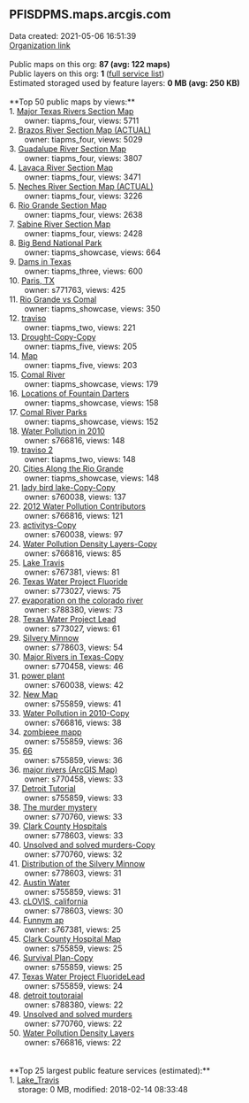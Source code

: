 <h2>PFISDPMS.maps.arcgis.com</h2> Data created: 2021-05-06 16:51:39 <br /><a target='new' href='https://PFISDPMS.maps.arcgis.com'>Organization link</a><br /><br />Public maps on this org: <b>87 (avg: 122 maps)</b><br />Public layers on this org: <b>1 </b>(<a target='new' href='https://services.arcgis.com/MjmEWTAPuyEtz14n/ArcGIS/rest/services'>full service list</a>)<br />Estimated storaged used by feature layers: <b>0 MB (avg: 250 KB)</b><br /><br />**Top 50 public maps by views:**<br />  1. <a target='new' href='https://www.arcgis.com/home/item.html?id=f8500f8786134b928966d27a58ac6e1e'>Major Texas Rivers Section Map</a> <br />  &nbsp;&nbsp;&nbsp;&nbsp; &nbsp;&nbsp;owner: tiapms_four, views: 5711<br />  2. <a target='new' href='https://www.arcgis.com/home/item.html?id=21348b12cfd64ce187f44f8be8b3ef5f'>Brazos River Section Map (ACTUAL)</a> <br />  &nbsp;&nbsp;&nbsp;&nbsp; &nbsp;&nbsp;owner: tiapms_four, views: 5029<br />  3. <a target='new' href='https://www.arcgis.com/home/item.html?id=d9be382ff5d24d67a0ac500da54e3ca3'>Guadalupe River Section Map</a> <br />  &nbsp;&nbsp;&nbsp;&nbsp; &nbsp;&nbsp;owner: tiapms_four, views: 3807<br />  4. <a target='new' href='https://www.arcgis.com/home/item.html?id=329154ae63a442f0912a840abeda1823'>Lavaca River Section Map</a> <br />  &nbsp;&nbsp;&nbsp;&nbsp; &nbsp;&nbsp;owner: tiapms_four, views: 3471<br />  5. <a target='new' href='https://www.arcgis.com/home/item.html?id=aa88580c3f1c42ecb42f2f4132524bb4'>Neches River Section Map (ACTUAL)</a> <br />  &nbsp;&nbsp;&nbsp;&nbsp; &nbsp;&nbsp;owner: tiapms_four, views: 3226<br />  6. <a target='new' href='https://www.arcgis.com/home/item.html?id=ee02f515fb744304aeece7687c2e3262'>Rio Grande Section Map</a> <br />  &nbsp;&nbsp;&nbsp;&nbsp; &nbsp;&nbsp;owner: tiapms_four, views: 2638<br />  7. <a target='new' href='https://www.arcgis.com/home/item.html?id=96b34b17dee24171bb2de31cf852554a'>Sabine River Section Map</a> <br />  &nbsp;&nbsp;&nbsp;&nbsp; &nbsp;&nbsp;owner: tiapms_four, views: 2428<br />  8. <a target='new' href='https://www.arcgis.com/home/item.html?id=16b90bbb0c774f97b19ea86c1747a94f'>Big Bend National Park</a> <br />  &nbsp;&nbsp;&nbsp;&nbsp; &nbsp;&nbsp;owner: tiapms_showcase, views: 664<br />  9. <a target='new' href='https://www.arcgis.com/home/item.html?id=46b5922d0cb84cc4af16f1df94f9566b'>Dams in Texas</a> <br />  &nbsp;&nbsp;&nbsp;&nbsp; &nbsp;&nbsp;owner: tiapms_three, views: 600<br />  10. <a target='new' href='https://www.arcgis.com/home/item.html?id=874dee77064f4920afcc4bd4238dad83'>Paris, TX</a> <br />  &nbsp;&nbsp;&nbsp;&nbsp; &nbsp;&nbsp;owner: s771763, views: 425<br />  11. <a target='new' href='https://www.arcgis.com/home/item.html?id=b1f929568bab4b6a87dd635f8b3dab35'>Rio Grande vs Comal</a> <br />  &nbsp;&nbsp;&nbsp;&nbsp; &nbsp;&nbsp;owner: tiapms_showcase, views: 350<br />  12. <a target='new' href='https://www.arcgis.com/home/item.html?id=00647be46e5645e0a513a07426d04332'>traviso</a> <br />  &nbsp;&nbsp;&nbsp;&nbsp; &nbsp;&nbsp;owner: tiapms_two, views: 221<br />  13. <a target='new' href='https://www.arcgis.com/home/item.html?id=a01f4e6aa7c3469fa87aa5ee58fbf1d8'>Drought-Copy-Copy</a> <br />  &nbsp;&nbsp;&nbsp;&nbsp; &nbsp;&nbsp;owner: tiapms_five, views: 205<br />  14. <a target='new' href='https://www.arcgis.com/home/item.html?id=ac1bd59c8bff4fdab5a8e817b510eb19'>Map</a> <br />  &nbsp;&nbsp;&nbsp;&nbsp; &nbsp;&nbsp;owner: tiapms_five, views: 203<br />  15. <a target='new' href='https://www.arcgis.com/home/item.html?id=f1568fb7706248568d61c62bfe77b924'>Comal River</a> <br />  &nbsp;&nbsp;&nbsp;&nbsp; &nbsp;&nbsp;owner: tiapms_showcase, views: 179<br />  16. <a target='new' href='https://www.arcgis.com/home/item.html?id=103a0c0368564283b102d7f1dc95a7be'>Locations of Fountain Darters</a> <br />  &nbsp;&nbsp;&nbsp;&nbsp; &nbsp;&nbsp;owner: tiapms_showcase, views: 158<br />  17. <a target='new' href='https://www.arcgis.com/home/item.html?id=d1bf1fe084f04df59a845d9add3ee756'>Comal River Parks</a> <br />  &nbsp;&nbsp;&nbsp;&nbsp; &nbsp;&nbsp;owner: tiapms_showcase, views: 152<br />  18. <a target='new' href='https://www.arcgis.com/home/item.html?id=51c7b3375bff41f098bd0e49c8b68680'>Water Pollution in 2010</a> <br />  &nbsp;&nbsp;&nbsp;&nbsp; &nbsp;&nbsp;owner: s766816, views: 148<br />  19. <a target='new' href='https://www.arcgis.com/home/item.html?id=8b0f2d58264f4efe9e81ff28c199850f'>traviso 2</a> <br />  &nbsp;&nbsp;&nbsp;&nbsp; &nbsp;&nbsp;owner: tiapms_two, views: 148<br />  20. <a target='new' href='https://www.arcgis.com/home/item.html?id=23001e0655fb471daf941177118c0352'>Cities Along the Rio Grande</a> <br />  &nbsp;&nbsp;&nbsp;&nbsp; &nbsp;&nbsp;owner: tiapms_showcase, views: 148<br />  21. <a target='new' href='https://www.arcgis.com/home/item.html?id=d6bf7332b4534cc99a517dff308bde3c'>lady bird lake-Copy-Copy</a> <br />  &nbsp;&nbsp;&nbsp;&nbsp; &nbsp;&nbsp;owner: s760038, views: 137<br />  22. <a target='new' href='https://www.arcgis.com/home/item.html?id=45c09fa2253b411586cf20f6bd0ce984'>2012 Water Pollution Contributors</a> <br />  &nbsp;&nbsp;&nbsp;&nbsp; &nbsp;&nbsp;owner: s766816, views: 121<br />  23. <a target='new' href='https://www.arcgis.com/home/item.html?id=b0765d779cac4e89994892d48de1a1ad'>activitys-Copy</a> <br />  &nbsp;&nbsp;&nbsp;&nbsp; &nbsp;&nbsp;owner: s760038, views: 97<br />  24. <a target='new' href='https://www.arcgis.com/home/item.html?id=2acc8472c29744bb9d042ea09ff0390c'>Water Pollution Density Layers-Copy</a> <br />  &nbsp;&nbsp;&nbsp;&nbsp; &nbsp;&nbsp;owner: s766816, views: 85<br />  25. <a target='new' href='https://www.arcgis.com/home/item.html?id=26e4fcc580ae40e189fd8395d40ba3d9'>Lake Travis</a> <br />  &nbsp;&nbsp;&nbsp;&nbsp; &nbsp;&nbsp;owner: s767381, views: 81<br />  26. <a target='new' href='https://www.arcgis.com/home/item.html?id=a0a846380f6e48818d5b7409195045b9'>Texas Water Project Fluoride</a> <br />  &nbsp;&nbsp;&nbsp;&nbsp; &nbsp;&nbsp;owner: s773027, views: 75<br />  27. <a target='new' href='https://www.arcgis.com/home/item.html?id=268b0a094721497fb11ae7678b613024'>evaporation on the colorado river</a> <br />  &nbsp;&nbsp;&nbsp;&nbsp; &nbsp;&nbsp;owner: s788380, views: 73<br />  28. <a target='new' href='https://www.arcgis.com/home/item.html?id=5244936aa53f4dbd970b97b11ea98b18'>Texas Water Project Lead</a> <br />  &nbsp;&nbsp;&nbsp;&nbsp; &nbsp;&nbsp;owner: s773027, views: 61<br />  29. <a target='new' href='https://www.arcgis.com/home/item.html?id=997cd1c697bc4a6fa00c2e002a4c4d77'>Silvery Minnow</a> <br />  &nbsp;&nbsp;&nbsp;&nbsp; &nbsp;&nbsp;owner: s778603, views: 54<br />  30. <a target='new' href='https://www.arcgis.com/home/item.html?id=54fcf0f664444d54be806e111255e77b'>Major Rivers in Texas-Copy</a> <br />  &nbsp;&nbsp;&nbsp;&nbsp; &nbsp;&nbsp;owner: s770458, views: 46<br />  31. <a target='new' href='https://www.arcgis.com/home/item.html?id=3c9f1a46cdc7449d9d1cf2e00949d8d6'>power plant</a> <br />  &nbsp;&nbsp;&nbsp;&nbsp; &nbsp;&nbsp;owner: s760038, views: 42<br />  32. <a target='new' href='https://www.arcgis.com/home/item.html?id=7660d1d3b69f401dad4561fc49e46133'>New Map</a> <br />  &nbsp;&nbsp;&nbsp;&nbsp; &nbsp;&nbsp;owner: s755859, views: 41<br />  33. <a target='new' href='https://www.arcgis.com/home/item.html?id=63b3178776ab4052bea44e9385084b15'>Water Pollution in 2010-Copy</a> <br />  &nbsp;&nbsp;&nbsp;&nbsp; &nbsp;&nbsp;owner: s766816, views: 38<br />  34. <a target='new' href='https://www.arcgis.com/home/item.html?id=d5c818d950dc4916bd6a26f4cb65a8e0'>zombieee mapp</a> <br />  &nbsp;&nbsp;&nbsp;&nbsp; &nbsp;&nbsp;owner: s755859, views: 36<br />  35. <a target='new' href='https://www.arcgis.com/home/item.html?id=323b221fc78a421cb7c1aac6df7cf0ca'>66</a> <br />  &nbsp;&nbsp;&nbsp;&nbsp; &nbsp;&nbsp;owner: s755859, views: 36<br />  36. <a target='new' href='https://www.arcgis.com/home/item.html?id=1f4a31c9284845a78f9588133dd184f2'>major rivers (ArcGIS Map)</a> <br />  &nbsp;&nbsp;&nbsp;&nbsp; &nbsp;&nbsp;owner: s770458, views: 33<br />  37. <a target='new' href='https://www.arcgis.com/home/item.html?id=819e68d41f7246a48c9f5fc6f9f06d5e'>Detroit Tutorial</a> <br />  &nbsp;&nbsp;&nbsp;&nbsp; &nbsp;&nbsp;owner: s755859, views: 33<br />  38. <a target='new' href='https://www.arcgis.com/home/item.html?id=5c5a83ef16f64f20b18cb608c71dee71'>The murder mystery</a> <br />  &nbsp;&nbsp;&nbsp;&nbsp; &nbsp;&nbsp;owner: s770760, views: 33<br />  39. <a target='new' href='https://www.arcgis.com/home/item.html?id=5fe053bdb8ca4622b774c95bfc9218e6'>Clark County Hospitals</a> <br />  &nbsp;&nbsp;&nbsp;&nbsp; &nbsp;&nbsp;owner: s778603, views: 33<br />  40. <a target='new' href='https://www.arcgis.com/home/item.html?id=26db3917d8ae4c518190e065a392d3ab'>Unsolved and solved murders-Copy</a> <br />  &nbsp;&nbsp;&nbsp;&nbsp; &nbsp;&nbsp;owner: s770760, views: 32<br />  41. <a target='new' href='https://www.arcgis.com/home/item.html?id=107c32f16400483eb72ed4365f969e34'>Distribution of the Silvery Minnow</a> <br />  &nbsp;&nbsp;&nbsp;&nbsp; &nbsp;&nbsp;owner: s778603, views: 31<br />  42. <a target='new' href='https://www.arcgis.com/home/item.html?id=3e0e939fdabe4762b1e27bf4ff1a00c6'>Austin Water </a> <br />  &nbsp;&nbsp;&nbsp;&nbsp; &nbsp;&nbsp;owner: s755859, views: 31<br />  43. <a target='new' href='https://www.arcgis.com/home/item.html?id=bd65953355cf438dad21fa1939f62277'>cLOVIS, california</a> <br />  &nbsp;&nbsp;&nbsp;&nbsp; &nbsp;&nbsp;owner: s778603, views: 30<br />  44. <a target='new' href='https://www.arcgis.com/home/item.html?id=f34b985208664010807797d55761d6f2'>Funnym ap</a> <br />  &nbsp;&nbsp;&nbsp;&nbsp; &nbsp;&nbsp;owner: s767381, views: 25<br />  45. <a target='new' href='https://www.arcgis.com/home/item.html?id=ced5eb732b2546e6b031d8723dc37ea1'>Clark County Hospital Map</a> <br />  &nbsp;&nbsp;&nbsp;&nbsp; &nbsp;&nbsp;owner: s755859, views: 25<br />  46. <a target='new' href='https://www.arcgis.com/home/item.html?id=4c8a54ff75a0440cb31dd929532dab5e'>Survival Plan-Copy</a> <br />  &nbsp;&nbsp;&nbsp;&nbsp; &nbsp;&nbsp;owner: s755859, views: 25<br />  47. <a target='new' href='https://www.arcgis.com/home/item.html?id=2ac59f3ce1aa423ab577a3a1c1ba2194'>Texas Water Project FluorideLead</a> <br />  &nbsp;&nbsp;&nbsp;&nbsp; &nbsp;&nbsp;owner: s755859, views: 24<br />  48. <a target='new' href='https://www.arcgis.com/home/item.html?id=ba68f932a83b40aeb1770f3a2a312a95'>detroit toutoraial</a> <br />  &nbsp;&nbsp;&nbsp;&nbsp; &nbsp;&nbsp;owner: s788380, views: 22<br />  49. <a target='new' href='https://www.arcgis.com/home/item.html?id=eeb8c0628b404afab69a9d7c79d38e0a'>Unsolved and solved murders</a> <br />  &nbsp;&nbsp;&nbsp;&nbsp; &nbsp;&nbsp;owner: s770760, views: 22<br />  50. <a target='new' href='https://www.arcgis.com/home/item.html?id=a35cf537942f4b5899c380192f33cf23'>Water Pollution Density Layers</a> <br />  &nbsp;&nbsp;&nbsp;&nbsp; &nbsp;&nbsp;owner: s766816, views: 22<br /><br /><br />**Top 25 largest public feature services (estimated):**<br /> 1. <a target='new' href='https://www.arcgis.com/home/item.html?id=31d13e691774464aacdfe58e8e7e75e5'>Lake_Travis</a><br /> &nbsp;&nbsp;&nbsp;&nbsp;storage: 0 MB, modified: 2018-02-14 08:33:48<br />